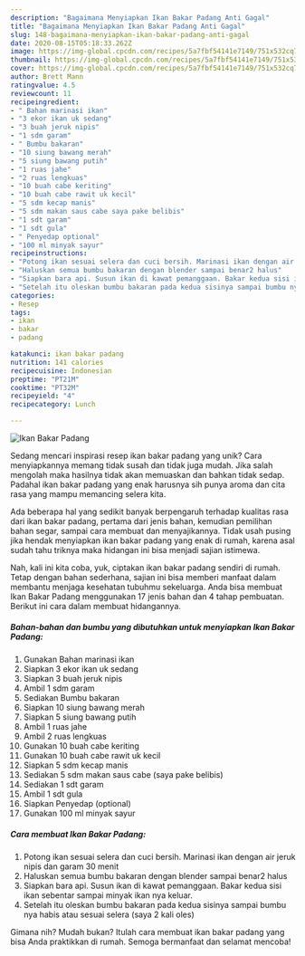 ```yaml
---
description: "Bagaimana Menyiapkan Ikan Bakar Padang Anti Gagal"
title: "Bagaimana Menyiapkan Ikan Bakar Padang Anti Gagal"
slug: 148-bagaimana-menyiapkan-ikan-bakar-padang-anti-gagal
date: 2020-08-15T05:18:33.262Z
image: https://img-global.cpcdn.com/recipes/5a7fbf54141e7149/751x532cq70/ikan-bakar-padang-foto-resep-utama.jpg
thumbnail: https://img-global.cpcdn.com/recipes/5a7fbf54141e7149/751x532cq70/ikan-bakar-padang-foto-resep-utama.jpg
cover: https://img-global.cpcdn.com/recipes/5a7fbf54141e7149/751x532cq70/ikan-bakar-padang-foto-resep-utama.jpg
author: Brett Mann
ratingvalue: 4.5
reviewcount: 11
recipeingredient:
- " Bahan marinasi ikan"
- "3 ekor ikan uk sedang"
- "3 buah jeruk nipis"
- "1 sdm garam"
- " Bumbu bakaran"
- "10 siung bawang merah"
- "5 siung bawang putih"
- "1 ruas jahe"
- "2 ruas lengkuas"
- "10 buah cabe keriting"
- "10 buah cabe rawit uk kecil"
- "5 sdm kecap manis"
- "5 sdm makan saus cabe saya pake belibis"
- "1 sdt garam"
- "1 sdt gula"
- " Penyedap optional"
- "100 ml minyak sayur"
recipeinstructions:
- "Potong ikan sesuai selera dan cuci bersih. Marinasi ikan dengan air jeruk nipis dan garam 30 menit"
- "Haluskan semua bumbu bakaran dengan blender sampai benar2 halus"
- "Siapkan bara api. Susun ikan di kawat pemanggaan. Bakar kedua sisi ikan sebentar sampai minyak ikan nya keluar."
- "Setelah itu oleskan bumbu bakaran pada kedua sisinya sampai bumbu nya habis atau sesuai selera (saya 2 kali oles)"
categories:
- Resep
tags:
- ikan
- bakar
- padang

katakunci: ikan bakar padang 
nutrition: 141 calories
recipecuisine: Indonesian
preptime: "PT21M"
cooktime: "PT32M"
recipeyield: "4"
recipecategory: Lunch

---
```



![Ikan Bakar Padang](https://img-global.cpcdn.com/recipes/5a7fbf54141e7149/751x532cq70/ikan-bakar-padang-foto-resep-utama.jpg)

Sedang mencari inspirasi resep ikan bakar padang yang unik? Cara menyiapkannya memang tidak susah dan tidak juga mudah. Jika salah mengolah maka hasilnya tidak akan memuaskan dan bahkan tidak sedap. Padahal ikan bakar padang yang enak harusnya sih punya aroma dan cita rasa yang mampu memancing selera kita.

Ada beberapa hal yang sedikit banyak berpengaruh terhadap kualitas rasa dari ikan bakar padang, pertama dari jenis bahan, kemudian pemilihan bahan segar, sampai cara membuat dan menyajikannya. Tidak usah pusing jika hendak menyiapkan ikan bakar padang yang enak di rumah, karena asal sudah tahu triknya maka hidangan ini bisa menjadi sajian istimewa.




Nah, kali ini kita coba, yuk, ciptakan ikan bakar padang sendiri di rumah. Tetap dengan bahan sederhana, sajian ini bisa memberi manfaat dalam membantu menjaga kesehatan tubuhmu sekeluarga. Anda bisa membuat Ikan Bakar Padang menggunakan 17 jenis bahan dan 4 tahap pembuatan. Berikut ini cara dalam membuat hidangannya.

<!--inarticleads1-->

##### Bahan-bahan dan bumbu yang dibutuhkan untuk menyiapkan Ikan Bakar Padang:

1. Gunakan  Bahan marinasi ikan
1. Siapkan 3 ekor ikan uk sedang
1. Siapkan 3 buah jeruk nipis
1. Ambil 1 sdm garam
1. Sediakan  Bumbu bakaran
1. Siapkan 10 siung bawang merah
1. Siapkan 5 siung bawang putih
1. Ambil 1 ruas jahe
1. Ambil 2 ruas lengkuas
1. Gunakan 10 buah cabe keriting
1. Gunakan 10 buah cabe rawit uk kecil
1. Siapkan 5 sdm kecap manis
1. Sediakan 5 sdm makan saus cabe (saya pake belibis)
1. Sediakan 1 sdt garam
1. Ambil 1 sdt gula
1. Siapkan  Penyedap (optional)
1. Gunakan 100 ml minyak sayur




<!--inarticleads2-->

##### Cara membuat Ikan Bakar Padang:

1. Potong ikan sesuai selera dan cuci bersih. Marinasi ikan dengan air jeruk nipis dan garam 30 menit
1. Haluskan semua bumbu bakaran dengan blender sampai benar2 halus
1. Siapkan bara api. Susun ikan di kawat pemanggaan. Bakar kedua sisi ikan sebentar sampai minyak ikan nya keluar.
1. Setelah itu oleskan bumbu bakaran pada kedua sisinya sampai bumbu nya habis atau sesuai selera (saya 2 kali oles)




Gimana nih? Mudah bukan? Itulah cara membuat ikan bakar padang yang bisa Anda praktikkan di rumah. Semoga bermanfaat dan selamat mencoba!
